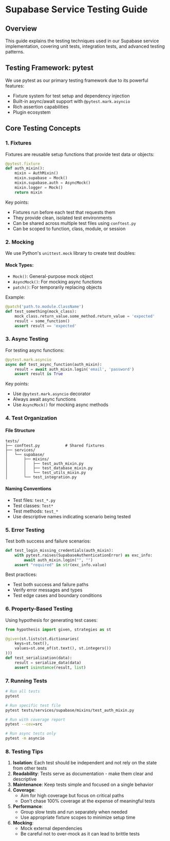 # Supabase Service Testing Guide

## Overview
This guide explains the testing techniques used in our Supabase service implementation, covering unit tests, integration tests, and advanced testing patterns.

## Testing Framework: pytest
We use pytest as our primary testing framework due to its powerful features:

- Fixture system for test setup and dependency injection
- Built-in async/await support with `@pytest.mark.asyncio`
- Rich assertion capabilities
- Plugin ecosystem

## Core Testing Concepts

### 1. Fixtures
Fixtures are reusable setup functions that provide test data or objects:

```python
@pytest.fixture
def auth_mixin():
    mixin = AuthMixin()
    mixin.supabase = Mock()
    mixin.supabase.auth = AsyncMock()
    mixin.logger = Mock()
    return mixin
```

Key points:
- Fixtures run before each test that requests them
- They provide clean, isolated test environments
- Can be shared across multiple test files using `conftest.py`
- Can be scoped to function, class, module, or session

### 2. Mocking
We use Python's `unittest.mock` library to create test doubles:

#### Mock Types:
- `Mock()`: General-purpose mock object
- `AsyncMock()`: For mocking async functions
- `patch()`: For temporarily replacing objects

Example:
```python
@patch('path.to.module.ClassName')
def test_something(mock_class):
    mock_class.return_value.some_method.return_value = 'expected'
    result = some_function()
    assert result == 'expected'
```

### 3. Async Testing
For testing async functions:

```python
@pytest.mark.asyncio
async def test_async_function(auth_mixin):
    result = await auth_mixin.login('email', 'password')
    assert result is True
```

Key points:
- Use `@pytest.mark.asyncio` decorator
- Always await async functions
- Use `AsyncMock()` for mocking async methods

### 4. Test Organization

#### File Structure
```
tests/
├── conftest.py           # Shared fixtures
├── services/
│   └── supabase/
│       ├── mixins/
│       │   ├── test_auth_mixin.py
│       │   ├── test_database_mixin.py
│       │   └── test_utils_mixin.py
│       └── test_integration.py
```

#### Naming Conventions
- Test files: `test_*.py`
- Test classes: `Test*`
- Test methods: `test_*`
- Use descriptive names indicating scenario being tested

### 5. Error Testing
Test both success and failure scenarios:

```python
def test_login_missing_credentials(auth_mixin):
    with pytest.raises(SupabaseAuthenticationError) as exc_info:
        await auth_mixin.login("", "")
    assert "required" in str(exc_info.value)
```

Best practices:
- Test both success and failure paths
- Verify error messages and types
- Test edge cases and boundary conditions

### 6. Property-Based Testing
Using hypothesis for generating test cases:

```python
from hypothesis import given, strategies as st

@given(st.lists(st.dictionaries(
    keys=st.text(),
    values=st.one_of(st.text(), st.integers())
)))
def test_serialization(data):
    result = serialize_data(data)
    assert isinstance(result, list)
```

### 7. Running Tests

```bash
# Run all tests
pytest

# Run specific test file
pytest tests/services/supabase/mixins/test_auth_mixin.py

# Run with coverage report
pytest --cov=src

# Run async tests only
pytest -m asyncio
```

### 8. Testing Tips

1. **Isolation**: Each test should be independent and not rely on the state from other tests
2. **Readability**: Tests serve as documentation - make them clear and descriptive
3. **Maintenance**: Keep tests simple and focused on a single behavior
4. **Coverage**: 
   - Aim for high coverage but focus on critical paths
   - Don't chase 100% coverage at the expense of meaningful tests
5. **Performance**: 
   - Group slow tests and run separately when needed
   - Use appropriate fixture scopes to minimize setup time
6. **Mocking**:
   - Mock external dependencies
   - Be careful not to over-mock as it can lead to brittle tests
